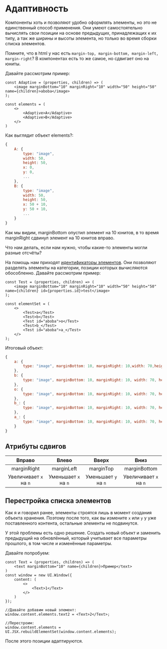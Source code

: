 # Адаптивность
Компоненты хоть и позволяют удобно оформлять элементы, но это не единственный способ применения.
Они умеют самостоятельно вычислять свои позиции на основе предыдущих, принадлежащих к их типу, а так же ширины и высоты элемента, но только во время сборки списка элементов.

Помните, что в html у нас есть `margin-top, margin-bottom, margin-left, margin-right`? В компонентах есть то же самое, но сдвигает оно на юниты.

Давайте рассмотрим пример:
```tsx
const Adaptive = (properties, children) => (
    <image marginBottom="10" marginRight="10" width="50" height="50" name={children}>aboba</image>
);

const elements = (
    <>
        <Adaptive>A</Adaptive>
        <Adaptive>B</Adaptive>
    </>
)
```
Как выглядит объект elements?:
```js
{
    A: {
        type: "image",
        width: 50,
        height: 50,
        x: 0,
        y: 0,
        ...
    },
    B: {
        type: "image",
        width: 50,
        height: 50,
        x: 50 + 10,
        y: 50 + 10,
        ...
    }
}
```
Как мы видим, marginBottom опустил элемент на 10 юнитов, в то время marginRight сдвинул элемент на 10 юнитов вправо.

Что нам делать, если нам нужно, чтобы какие-то элементы могли разные отсчёты?

На помощь нам приходят <u>идентификаторы элементов</u>. Они позволяют разделять элементы на категории, позиции которых вычисляются обособленно. Давайте рассмотрим пример:
```tsx
const Test = (properties, children) => (
    <image marginBottom="10" marginRight="10" width="50" height="50" name={children} id={properties.id}>test</image>
);

const elementSet = (
    <>
        <Test>a</Test>
        <Test>b</Test>
        <Test id="aboba">o</Test>
        <Test>b_</Test>
        <Test id="aboba">a_</Test>
    </>
);
```
Итоговый объект:
```js
{
    a: {
        type: "image", marginBottom: 10, marginRight: 10,width: 70,height: 70, clicker: {}, bitmap: "test", x: 0, y: 0
    },
    b: {
        type: "image", marginBottom: 10, marginRight: 10, width: 70, height: 70, clicker: {}, bitmap: "test", x: 80, y: 80
    },
    o: {
        type: "image", marginBottom: 10, marginRight: 10, width: 70, height: 70, id: "aboba", clicker: {}, bitmap: "test", x: 0, y: 0
    },
    b_: {
        type: "image", marginBottom: 10, marginRight: 10, width: 70, height: 70, clicker: {}, bitmap: "test", x: 160, y: 160
    },
    a_: {
        type: "image", marginBottom: 10, marginRight: 10, width: 70, height: 70, id: "aboba", clicker: {}, bitmap: "test", x: 80, y: 80
    }
}
```

## Атрибуты сдвигов
| Вправо | Влево | Вверх | Вниз |
| :----: | :---: | :---: | :--: |
| marginRight | marginLeft | marginTop | marginBottom
| Увеличивает `x` на `n` | Уменьшает `x` на `n` | Уменьшает `y` на `n` | Увеличивает `x` на `n` | 

## Перестройка списка элементов
Как я и говорил ранее, элементы строятся лишь в момент создания объекта хранения.
Поэтому после того, как вы измените `x` или `y` у уже поставленного контента, остальные элементы не подвинутся.

У этой проблемы есть одно решение. Создать новый объект и заменить предыдущий на обновлённый, который учитывает все параметры прошлого, в том числе и изменённые параметры.

Давайте попробуем:
```tsx
const Text = (properties, children) => (
    <text marginBottom="10" name={children}>Пример</text>
)
const window = new UI.Window({
    content: (
        <> 
            <Text>1</Text>
        </>
    )
});

//Давайте добавим новый элемент:
window.content.elements.text2 = <Text>2</Text>;

//Перестроим:
window.content.elements = UI.JSX.rebuildElementSet(window.content.elements);
```
После этого позиции адаптируются.